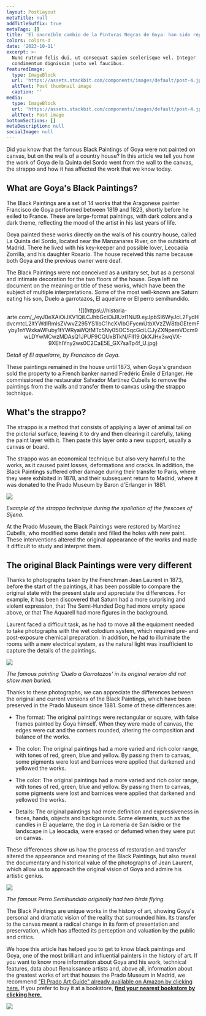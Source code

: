 ```yaml
---
layout: PostLayout
metaTitle: null
addTitleSuffix: true
metaTags: []
title: 'El increíble cambio de la Pinturas Negras de Goya: han sido repintadas'
colors: colors-d
date: '2023-10-11'
excerpt: >-
  Nunc rutrum felis dui, ut consequat sapien scelerisque vel. Integer
  condimentum dignissim justo vel faucibus.
featuredImage:
  type: ImageBlock
  url: 'https://assets.stackbit.com/components/images/default/post-4.jpeg'
  altText: Post thumbnail image
  caption: ''
media:
  type: ImageBlock
  url: 'https://assets.stackbit.com/components/images/default/post-4.jpeg'
  altText: Post image
bottomSections: []
metaDescription: null
socialImage: null
---
```

Did you know that the famous Black Paintings of Goya were not painted on canvas, but on the walls of a country house? In this article we tell you how the work of Goya de la Quinta del Sordo went from the wall to the canvas, the strappo and how it has affected the work that we know today.

## What are Goya's Black Paintings?

The Black Paintings are a set of 14 works that the Aragonese painter Francisco de Goya performed between 1819 and 1823, shortly before he exiled to France. These are large-format paintings, with dark colors and a dark theme, reflecting the mood of the artist in his last years of life.

Goya painted these works directly on the walls of his country house, called La Quinta del Sordo, located near the Manzanares River, on the outskirts of Madrid. There he lived with his key-keeper and possible lover, Leocadia Zorrilla, and his daughter Rosario. The house received this name because both Goya and the previous owner were deaf.

The Black Paintings were not conceived as a unitary set, but as a personal and intimate decoration for the two floors of the house. Goya left no document on the meaning or title of these works, which have been the subject of multiple interpretations. Some of the most well-known are Saturn eating his son, Duelo a garrotazos, El aquelarre or El perro semihundido.

<center>![](https\://historia-arte.com/_/eyJ0eXAiOiJKV1QiLCJhbGciOiJIUzI1NiJ9.eyJpbSI6WyJcL2FydHdvcmtcL2ltYWdlRmlsZVwvZ295YS1lbC1hcXVlbGFycmUtbXVzZW8tbGEtemFyby1nYWxkaWFuby1tYWRyaWQtMTc5Ny05OC5qcGciLCJyZXNpemVDcm9wLDYwMCwzMDAsQ1JPUF9CQUxBTkN/FIl19.QkXJHx3wqVX-9XEhIYny2ws0C2CaE5E_GX7saTp4f_U.jpg)</center>

*Detail of El aquelarre, by Francisco de Goya.*

These paintings remained in the house until 1873, when Goya's grandson sold the property to a French banker named Frédéric Émile d'Erlanger. He commissioned the restaurator Salvador Martínez Cubells to remove the paintings from the walls and transfer them to canvas using the strappo technique.

## What's the strappo?

The strappo is a method that consists of applying a layer of animal tail on the pictorial surface, leaving it to dry and then clearing it carefully, taking the paint layer with it. Then paste this layer onto a new support, usually a canvas or board.

The strappo was an economical technique but also very harmful to the works, as it caused paint losses, deformations and cracks. In addition, the Black Paintings suffered other damage during their transfer to Paris, where they were exhibited in 1878, and their subsequent return to Madrid, where it was donated to the Prado Museum by Baron d'Erlanger in 1881.

![](https://estaticos.elmundo.es/assets/multimedia/imagenes/2016/11/11/14788882199113.jpg)

*Example of the strappo technique during the spoliation of the frescoes of Sijena.*

At the Prado Museum, the Black Paintings were restored by Martínez Cubells, who modified some details and filled the holes with new paint. These interventions altered the original appearance of the works and made it difficult to study and interpret them.

## The original Black Paintings were very different

Thanks to photographs taken by the Frenchman Jean Laurent in 1873, before the start of the paintings, it has been possible to compare the original state with the present state and appreciate the differences. For example, it has been discovered that Saturn had a more surprising and violent expression, that The Semi-Hunded Dog had more empty space above, or that The Aquarell had more figures in the background.

Laurent faced a difficult task, as he had to move all the equipment needed to take photographs with the wet colodium system, which required pre- and post-exposure chemical preparation. In addition, he had to illuminate the rooms with a new electrical system, as the natural light was insufficient to capture the details of the paintings.

![](https://cdn.zendalibros.com/wp-content/uploads/negativo-garrotazos.jpg)

*The famous painting 'Duelo a Garrotazos' in its original version did not show men buried.*

Thanks to these photographs, we can appreciate the differences between the original and current versions of the Black Paintings, which have been preserved in the Prado Museum since 1881. Some of these differences are:

*   The format: The original paintings were rectangular or square, with false frames painted by Goya himself. When they were made of canvas, the edges were cut and the corners rounded, altering the composition and balance of the works.

*   The color: The original paintings had a more varied and rich color range, with tones of red, green, blue and yellow. By passing them to canvas, some pigments were lost and barnices were applied that darkened and yellowed the works.

*   The color: The original paintings had a more varied and rich color range, with tones of red, green, blue and yellow. By passing them to canvas, some pigments were lost and barnices were applied that darkened and yellowed the works.

*   Details: The original paintings had more definition and expressiveness in faces, hands, objects and backgrounds. Some elements, such as the candles in El aquelarre, the dog in La romeria de San Isidro or the landscape in La leocadia, were erased or defumed when they were put on canvas.

These differences show us how the process of restoration and transfer altered the appearance and meaning of the Black Paintings, but also reveal the documentary and historical value of the photographs of Jean Laurent, which allow us to approach the original vision of Goya and admire his artistic genius.

![](https://cdn.zendalibros.com/wp-content/uploads/perro-semihundido-j-laurent.jpg)

*The famous Perro Semihundido originally had two birds flying.*

The Black Paintings are unique works in the history of art, showing Goya's personal and dramatic vision of the reality that surrounded him. Its transfer to the canvas meant a radical change in its form of presentation and preservation, which has affected its perception and valuation by the public and critics.

We hope this article has helped you to get to know black paintings and Goya, one of the most brilliant and influential painters in the history of art. If you want to know more information about Goya and his work, technical features, data about Renaissance artists and, above all, information about the greatest works of art that houses the Prado Museum in Madrid, we recommend ["El Prado Art Guide" already available on Amazon by clicking here.](https://www.amazon.es/dp/8418943424/) If you prefer to buy it at a bookstore, [**find your nearest bookstore by clicking here.**](https://www.todostuslibros.com/books/museo-del-louvre-guia-de-arte_978-84-18943-42-3)

![](/images/1657295044.png)
